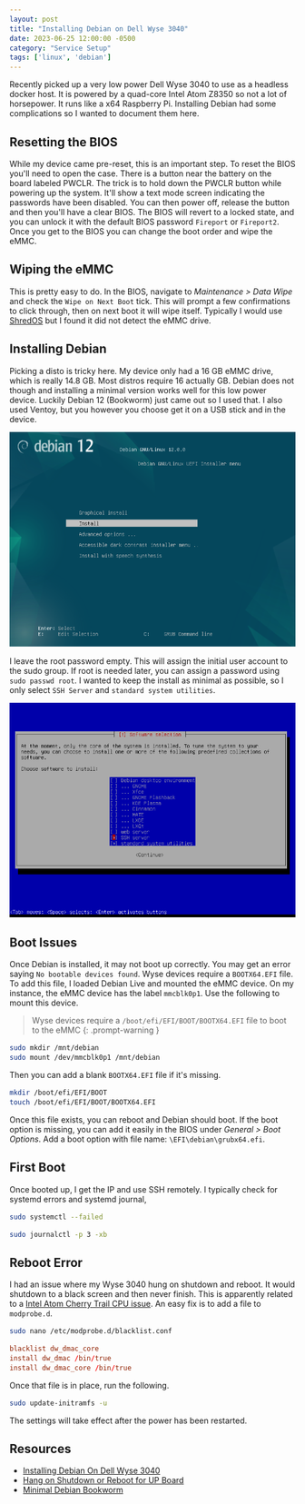 ```yaml
---
layout: post
title: "Installing Debian on Dell Wyse 3040"
date: 2023-06-25 12:00:00 -0500
category: "Service Setup"
tags: ['linux', 'debian']
---
```


Recently picked up a very low power Dell Wyse 3040 to use as a headless docker host. It is powered by a quad-core Intel Atom Z8350 so not a lot of horsepower. It runs like a x64 Raspberry Pi. Installing Debian had some complications so I wanted to document them here.

## Resetting the BIOS

While my device came pre-reset, this is an important step. To reset the BIOS you'll need to open the case. There is a button near the battery on the board labeled PWCLR. The trick is to hold down the PWCLR button while powering up the system. It'll show a text mode screen indicating the passwords have been disabled. You can then power off, release the button and then you'll have a clear BIOS. The BIOS will revert to a locked state, and you can unlock it with the default BIOS password `Fireport` or `Fireport2`. Once you get to the BIOS you can change the boot order and wipe the eMMC.

## Wiping the eMMC

This is pretty easy to do. In the BIOS, navigate to _Maintenance > Data Wipe_ and check the `Wipe on Next Boot` tick. This will prompt a few confirmations to click through, then on next boot it will wipe itself. Typically I would use [ShredOS](https://github.com/PartialVolume/shredos.x86_64) but I found it did not detect the eMMC drive.

## Installing Debian

Picking a disto is tricky here. My device only had a 16 GB eMMC drive, which is really 14.8 GB. Most distros require 16 actually GB. Debian does not though and installing a minimal version works well for this low power device. Luckily Debian 12 (Bookworm) just came out so I used that. I also used Ventoy, but you however you choose get it on a USB stick and in the device.

![Debian 12 Install (Non-GUI)](/assets/img/linux-on-dell-wyse-3040/debian-12-install.png)

I leave the root password empty. This will assign the initial user account to the sudo group. If root is needed later, you can assign a password using `sudo passwd root`. I wanted to keep the install as minimal as possible, so I only select `SSH Server` and `standard system utilities`.

![Minimal Install](../assets/img/linux-on-dell-wyse-3040/minimal-install.png)

## Boot Issues

Once Debian is installed, it may not boot up correctly. You may get an error saying `No bootable devices found`. Wyse devices require a `BOOTX64.EFI` file. To add this file, I loaded Debian Live and mounted the eMMC device. On my instance, the eMMC device has the label `mmcblk0p1`. Use the following to mount this device.

> Wyse devices require a `/boot/efi/EFI/BOOT/BOOTX64.EFI` file to boot to the eMMC
{: .prompt-warning }

```bash
sudo mkdir /mnt/debian
sudo mount /dev/mmcblk0p1 /mnt/debian
```

Then you can add a blank `BOOTX64.EFI` file if it's missing.

```bash
mkdir /boot/efi/EFI/BOOT
touch /boot/efi/EFI/BOOT/BOOTX64.EFI
```

Once this file exists, you can reboot and Debian should boot. If the boot option is missing, you can add it easily in the BIOS under _General > Boot Options_. Add a boot option with file name: `\EFI\debian\grubx64.efi`.

## First Boot

Once booted up, I get the IP and use SSH remotely. I typically check for systemd errors and systemd journal,

```bash
sudo systemctl --failed
```

```bash
sudo journalctl -p 3 -xb
```

## Reboot Error

I had an issue where my Wyse 3040 hung on shutdown and reboot. It would shutdown to a black screen and then never finish. This is apparently related to a [Intel Atom Cherry Trail CPU issue](https://github.com/up-board/up-community/wiki/Ubuntu_20.04#hang-on-shutdown-or-reboot-for-up-board). An easy fix is to add a file to `modprobe.d`.

```bash
sudo nano /etc/modprobe.d/blacklist.conf
```

```conf
blacklist dw_dmac_core
install dw_dmac /bin/true
install dw_dmac_core /bin/true
```

Once that file is in place, run the following.

```bash
sudo update-initramfs -u
```

The settings will take effect after the power has been restarted.

## Resources

- [Installing Debian On Dell Wyse 3040](https://wiki.debian.org/InstallingDebianOn/Dell/Wyse%203040)
- [Hang on Shutdown or Reboot for UP Board](https://github.com/up-board/up-community/wiki/Ubuntu_20.04#hang-on-shutdown-or-reboot-for-up-board)
- [Minimal Debian Bookworm](https://www.dwarmstrong.org/minimal-debian/)